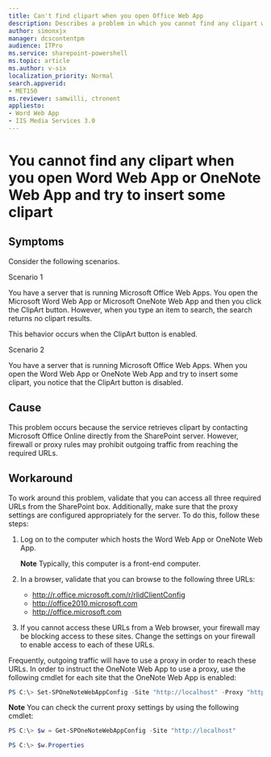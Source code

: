 ```yaml
---
title: Can't find clipart when you open Office Web App
description: Describes a problem in which you cannot find any clipart when you open OneNote Web App and try to insert a clipart whether the ClipArt button is disabled or enabled.
author: simonxjx
manager: dcscontentpm
audience: ITPro
ms.service: sharepoint-powershell
ms.topic: article
ms.author: v-six
localization_priority: Normal
search.appverid: 
- MET150
ms.reviewer: samwilli, ctronent
appliesto:
- Word Web App
- IIS Media Services 3.0
---
```


# You cannot find any clipart when you open Word Web App or OneNote Web App and try to insert some clipart

## Symptoms

Consider the following scenarios.

Scenario 1

You have a server that is running Microsoft Office Web Apps. You open the Microsoft Word Web App or Microsoft OneNote Web App and then you click the ClipArt button. However, when you type an item to search, the search returns no clipart results.

This behavior occurs when the ClipArt button is enabled.

Scenario 2

You have a server that is running Microsoft Office Web Apps. When you open the Word Web App or OneNote Web App and try to insert some clipart, you notice that the ClipArt button is disabled. 

## Cause

This problem occurs because the service retrieves clipart by contacting Microsoft Office Online directly from the SharePoint server. However, firewall or proxy rules may prohibit outgoing traffic from reaching the required URLs.

## Workaround

To work around this problem, validate that you can access all three required URLs from the SharePoint box. Additionally, make sure that the proxy settings are configured appropriately for the server. To do this, follow these steps: 

1. Log on to the computer which hosts the Word Web App or OneNote Web App.

   **Note** Typically, this computer is a front-end computer.   
2. In a browser, validate that you can browse to the following three URLs:
   - http://r.office.microsoft.com/r/rlidClientConfig   
   - http://office2010.microsoft.com    
   - http://office.microsoft.com   
   
3. If you cannot access these URLs from a Web browser, your firewall may be blocking access to these sites. Change the settings on your firewall to enable access to each of these URLs.    

Frequently, outgoing traffic will have to use a proxy in order to reach these URLs. In order to instruct the OneNote Web App to use a proxy, use the following cmdlet for each site that the OneNote Web App is enabled:

```powershell
PS C:\> Set-SPOneNoteWebAppConfig -Site "http://localhost" -Proxy "http://myproxyURL"
```
**Note** You can check the current proxy settings by using the following cmdlet:

```powershell
PS C:\> $w = Get-SPOneNoteWebAppConfig -Site "http://localhost"

PS C:\> $w.Properties
```